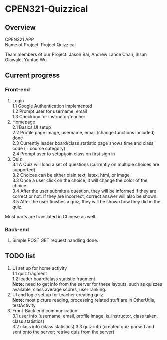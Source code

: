 # CPEN321-Quizzical

## Overview
 CPEN321 APP  
Name of Project: Project Quizzical

Team members of our Project: Jason Bai, Andrew Lance Chan, Ihsan Olawale, Yuntao Wu

## Current progress  

### Front-end  
1. Login  
1.1 Google Authentication implemented  
1.2 Prompt user for username, email  
1.3 Checkbox for instructor/teacher  
2. Homepage  
2.1 Basics UI setup  
2.2 Profile page image, username, email (change functions included) done  
2.3 Currently leader board/class statistic page shows time and class code (+ course category)  
2.4 Prompt user to setup/join class on first sign in  
3. Quiz  
3.1 A Quiz will load a set of questions (currently on multiple choices are supported)  
3.2 Choices can be either plain text, latex, html, or image  
3.3 Once a user click on the choice, it will change the color of the choice  
3.4 After the user submits a question, they will be informed if they are correct or not. If they are incorrect, correct answer will also be shown.  
3.5 After the user finishes a quiz, they will be shown how they did in the quiz.  

Most parts are translated in Chinese as well.  

### Back-end  
1. Simple POST GET request handling done.


## TODO list
1. UI set up for home activity  
1.1 quiz fragment  
1.2 leader board/class statistic fragment  
**Note:** need to get info from the server for these layouts, such as quizzes available, class average scores, user ranking.
2. UI and logic set up for teacher creating quiz  
**Note:** most picture reading, processing related stuff are in OtherUtils, testActivity
3. Front-Back end communication  
3.1 user info (username, email, profile image, is_instructor, class taken, class statistics)  
3.2 class info (class statistics)
3.3 quiz info (created quiz parsed and sent onto the server; retrive quiz from the server)  

